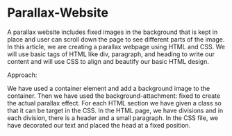 # Parallax-Website

A parallax website includes fixed images in the background that is kept in place and user can scroll down the page to see different parts of the image. In this article, we are creating a parallax webpage using HTML and CSS. We will use basic tags of HTML like div, paragraph, and heading to write our content and will use CSS to align and beautify our basic HTML design.

Approach:

We have used a container element and add a background image to the container. Then we have used the background-attachment: fixed to create the actual parallax effect.
For each HTML section we have given a class so that it can be target in the CSS.
In the HTML page, we have divisions and in each division, there is a header and a small paragraph. In the CSS file, we have decorated our text and placed the head at a fixed position.
